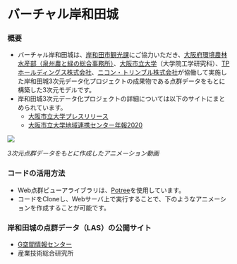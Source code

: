 

# バーチャル岸和田城
### 概要
- バーチャル岸和田城は、[岸和田市観光課](https://www.city.kishiwada.osaka.jp/soshiki/36/)にご協力いただき、[大阪府環境農林水産部（泉州農と緑の総合事務所）](https://www.pref.osaka.lg.jp/senshunm/)、[大阪市立大学](https://www.osaka-cu.ac.jp/)（大学院工学研究科）、[TPホールディングス株式会社](https://www.tphd.co.jp/)、[ニコン・トリンブル株式会社](https://www.nikon-trimble.co.jp/)が協働して実施した岸和田城3次元データ化プロジェクトの成果物である点群データをもとに構築した3次元モデルです。
- 岸和田城3次元データ化プロジェクトの詳細については以下のサイトにまとめられています。
  - [大阪市立大学プレスリリース](https://www.osaka-cu.ac.jp/ja/news/2020/200625)
  - [大阪市立大学地域連携センター年報2020](https://www.connect.osaka-cu.ac.jp/4c/wp-content/uploads/2021/08/pp.62-73_bunkarekishikanko.pdf)

[![](https://img.youtube.com/vi/9WtmdcQqNI0/0.jpg)](https://www.youtube.com/watch?v=9WtmdcQqNI0)

*3次元点群データをもとに作成したアニメーション動画*

### コードの活用方法
- Web点群ビューアライブラリは、[Potree](https://github.com/potree/potree)を使用しています。
- コードをCloneし、Webサーバ上で実行することで、下のようなアニメーションを作成することが可能です。

### 岸和田城の点群データ（LAS）の公開サイト
- [G空間情報センター](https://www.geospatial.jp/ckan/dataset/kishiwada-castle)
- 産業技術総合研究所
